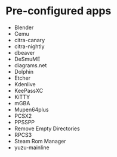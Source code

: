 # Pre-configured apps

- Blender
- Cemu
- citra-canary
- citra-nightly
- dbeaver
- DeSmuME
- diagrams.net
- Dolphin
- Etcher
- Kdenlive
- KeePassXC
- KiTTY
- mGBA
- Mupen64plus
- PCSX2
- PPSSPP
- Remove Empty Directories
- RPCS3
- Steam Rom Manager
- yuzu-mainline
